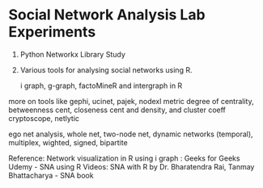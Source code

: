 # Social Network Analysis Lab Experiments

1) Python Networkx Library Study

2) Various tools for analysing social networks using R.

    i graph, g-graph, factoMineR and intergraph in R

more on tools like gephi, ucinet, pajek, nodexl
metric degree of centrality, betweenness cent, closeness cent and density, and cluster coeff
cryptoscope, netlytic

ego net analysis, whole net, two-node net, dynamic networks (temporal), multiplex, wighted, signed, bipartite

Reference:
Network visualization in R using i graph : Geeks for Geeks
Udemy - SNA using R
Videos: SNA with R by Dr. Bharatendra Rai, Tanmay Bhattacharya - SNA book
